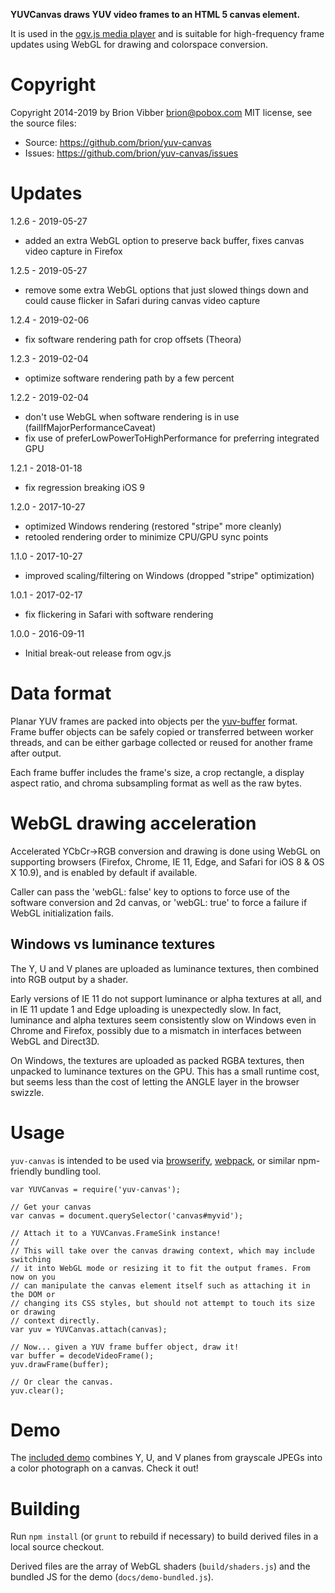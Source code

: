 **YUVCanvas draws YUV video frames to an HTML 5 canvas element.**

It is used in the [ogv.js media player](https://github.com/brion/ogv.js)
and is suitable for high-frequency frame updates using WebGL for drawing
and colorspace conversion.

# Copyright

Copyright 2014-2019 by Brion Vibber <brion@pobox.com>
MIT license, see the source files:

* Source: https://github.com/brion/yuv-canvas
* Issues: https://github.com/brion/yuv-canvas/issues

# Updates

1.2.6 - 2019-05-27
* added an extra WebGL option to preserve back buffer, fixes canvas video capture in Firefox

1.2.5 - 2019-05-27
* remove some extra WebGL options that just slowed things down and could cause flicker in Safari during canvas video capture


1.2.4 - 2019-02-06
* fix software rendering path for crop offsets (Theora)

1.2.3 - 2019-02-04
* optimize software rendering path by a few percent

1.2.2 - 2019-02-04
* don't use WebGL when software rendering is in use (failIfMajorPerformanceCaveat)
* fix use of preferLowPowerToHighPerformance for preferring integrated GPU

1.2.1 - 2018-01-18
* fix regression breaking iOS 9

1.2.0 - 2017-10-27
* optimized Windows rendering (restored "stripe" more cleanly)
* retooled rendering order to minimize CPU/GPU sync points

1.1.0 - 2017-10-27
* improved scaling/filtering on Windows (dropped "stripe" optimization)

1.0.1 - 2017-02-17
* fix flickering in Safari with software rendering

1.0.0 - 2016-09-11
* Initial break-out release from ogv.js

# Data format

Planar YUV frames are packed into objects per the [yuv-buffer](https://github.com/brion/yuv-buffer) format. Frame buffer objects can be safely copied or transferred between worker threads, and can be either garbage collected or reused for another frame after output.

Each frame buffer includes the frame's size, a crop rectangle, a display aspect ratio, and chroma subsampling format as well as the raw bytes.

# WebGL drawing acceleration

Accelerated YCbCr->RGB conversion and drawing is done using WebGL on supporting browsers (Firefox, Chrome, IE 11, Edge, and Safari for iOS 8 & OS X 10.9), and is enabled by default if available.

Caller can pass the 'webGL: false' key to options to force use of the software conversion and 2d canvas, or 'webGL: true' to force a failure if WebGL initialization fails.

## Windows vs luminance textures

The Y, U and V planes are uploaded as luminance textures, then combined into RGB output by a shader.

Early versions of IE 11 do not support luminance or alpha textures at all, and in IE 11 update 1 and Edge uploading is unexpectedly slow. In fact, luminance and alpha textures seem consistently slow on Windows even in Chrome and Firefox, possibly due to a mismatch in interfaces between WebGL and Direct3D.

On Windows, the textures are uploaded as packed RGBA textures, then unpacked to luminance textures on the GPU. This has a small runtime cost, but seems less than the cost of letting the ANGLE layer in the browser swizzle.

# Usage

`yuv-canvas` is intended to be used via [browserify](http://browserify.org/), [webpack](http://webpack.github.io/), or similar npm-friendly bundling tool.

```
var YUVCanvas = require('yuv-canvas');

// Get your canvas
var canvas = document.querySelector('canvas#myvid');

// Attach it to a YUVCanvas.FrameSink instance!
//
// This will take over the canvas drawing context, which may include switching
// it into WebGL mode or resizing it to fit the output frames. From now on you
// can manipulate the canvas element itself such as attaching it in the DOM or
// changing its CSS styles, but should not attempt to touch its size or drawing
// context directly.
var yuv = YUVCanvas.attach(canvas);

// Now... given a YUV frame buffer object, draw it!
var buffer = decodeVideoFrame();
yuv.drawFrame(buffer);

// Or clear the canvas.
yuv.clear();
```

# Demo

The [included demo](https://brion.github.io/yuv-canvas/demo.html) combines Y, U, and V planes from grayscale JPEGs into a color photograph on a canvas. Check it out!


# Building

Run `npm install` (or `grunt` to rebuild if necessary) to build derived files in a local source checkout.

Derived files are the array of WebGL shaders (`build/shaders.js`) and the bundled JS for the demo (`docs/demo-bundled.js`).
